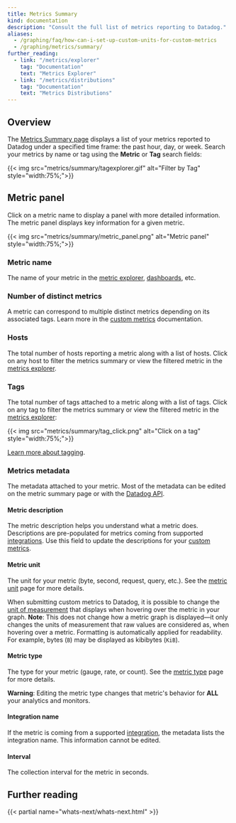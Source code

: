 ```yaml
---
title: Metrics Summary
kind: documentation
description: "Consult the full list of metrics reporting to Datadog."
aliases:
  - /graphing/faq/how-can-i-set-up-custom-units-for-custom-metrics
  - /graphing/metrics/summary/
further_reading:
  - link: "/metrics/explorer"
    tag: "Documentation"
    text: "Metrics Explorer"
  - link: "/metrics/distributions"
    tag: "Documentation"
    text: "Metrics Distributions"
---
```


## Overview

The [Metrics Summary page][1] displays a list of your metrics reported to Datadog under a specified time frame: the past hour, day, or week. Search your metrics by name or tag using the **Metric** or **Tag** search fields:

{{< img src="metrics/summary/tagexplorer.gif" alt="Filter by Tag"  style="width:75%;">}}

## Metric panel

Click on a metric name to display a panel with more detailed information. The metric panel displays key information for a given metric.

{{< img src="metrics/summary/metric_panel.png" alt="Metric panel"  style="width:75%;">}}

### Metric name

The name of your metric in the [metric explorer][2], [dashboards][3], etc.
 
### Number of distinct metrics

A metric can correspond to multiple distinct metrics depending on its associated tags. Learn more in the [custom metrics][4] documentation.

### Hosts

The total number of hosts reporting a metric along with a list of hosts. Click on any host to filter the metrics summary or view the filtered metric in the [metrics explorer][2].

### Tags

The total number of tags attached to a metric along with a list of tags. Click on any tag to filter the metrics summary or view the filtered metric in the [metrics explorer][2]:

{{< img src="metrics/summary/tag_click.png" alt="Click on a tag"  style="width:75%;">}}

[Learn more about tagging][5].

### Metrics metadata

The metadata attached to your metric. Most of the metadata can be edited on the metric summary page or with the [Datadog API][6].

#### Metric description

The metric description helps you understand what a metric does. Descriptions are pre-populated for metrics coming from supported [integrations][7]. Use this field to update the descriptions for your [custom metrics][4].

#### Metric unit

The unit for your metric (byte, second, request, query, etc.). See the [metric unit][8] page for more details.

When submitting custom metrics to Datadog, it is possible to change the [unit of measurement][1] that displays when hovering over the metric in your graph. **Note**: This does not change how a metric graph is displayed—it only changes the units of measurement that raw values are considered as, when hovering over a metric. Formatting is automatically applied for readability. For example, bytes (`B`) may be displayed as kibibytes (`KiB`).

#### Metric type

The type for your metric (gauge, rate, or count). See the [metric type][8] page for more details.

**Warning**: Editing the metric type changes that metric's behavior for **ALL** your analytics and monitors.

#### Integration name

If the metric is coming from a supported [integration][7], the metadata lists the integration name. This information cannot be edited.

#### Interval

The collection interval for the metric in seconds.

## Further reading

{{< partial name="whats-next/whats-next.html" >}}

[1]: https://app.datadoghq.com/metric/summary
[2]: /metrics/explorer
[3]: /dashboards
[4]: /developers/metrics/custom_metrics
[5]: /tagging
[6]: /api/?lang=python#edit-metric-metadata
[7]: /integrations
[8]: /developers/metrics/units
